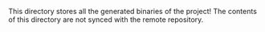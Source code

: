 This directory stores all the generated binaries of the project!
The contents of this directory are not synced with the remote repository.
